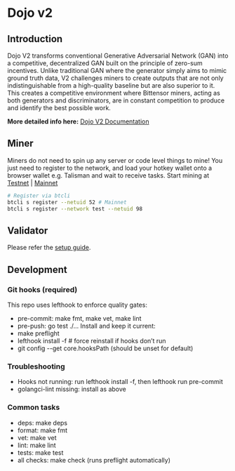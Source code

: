# Dojo v2

## Introduction

Dojo V2 transforms conventional Generative Adversarial Network (GAN) into a competitive, decentralized GAN built on the principle of zero-sum incentives. Unlike traditional GAN where the generator simply aims to mimic ground truth data, V2 challenges miners to create outputs that are not only indistinguishable from a high-quality baseline but are also superior to it. This creates a competitive environment where Bittensor miners, acting as both generators and discriminators, are in constant competition to produce and identify the best possible work.

**More detailed info here:** [Dojo V2 Documentation](https://docs.tensorplex.ai/tensorplex-docs/tensorplex-dojo-bittensor-subnet/subnet-mechanism)

## Miner

Miners do not need to spin up any server or code level things to mine! You just need to register to the network, and load your hotkey wallet onto a browser wallet e.g. Talisman and wait to receive tasks.
Start mining at [Testnet](https://testnet.dojo.network) | [Mainnet](https://dojo.network)

```bash
# Register via btcli
btcli s register --netuid 52 # Mainnet
btcli s register --network test --netuid 98
```

## Validator

Please refer the [setup guide](docs/validator.md).

## Development

### Git hooks (required)

This repo uses lefthook to enforce quality gates:

- pre-commit: make fmt, make vet, make lint
- pre-push: go test ./...
  Install and keep it current:
- make preflight
- lefthook install -f # force reinstall if hooks don’t run
- git config --get core.hooksPath (should be unset for default)

### Troubleshooting

- Hooks not running: run lefthook install -f, then lefthook run pre-commit
- golangci-lint missing: install as above

### Common tasks

- deps: make deps
- format: make fmt
- vet: make vet
- lint: make lint
- tests: make test
- all checks: make check (runs preflight automatically)
